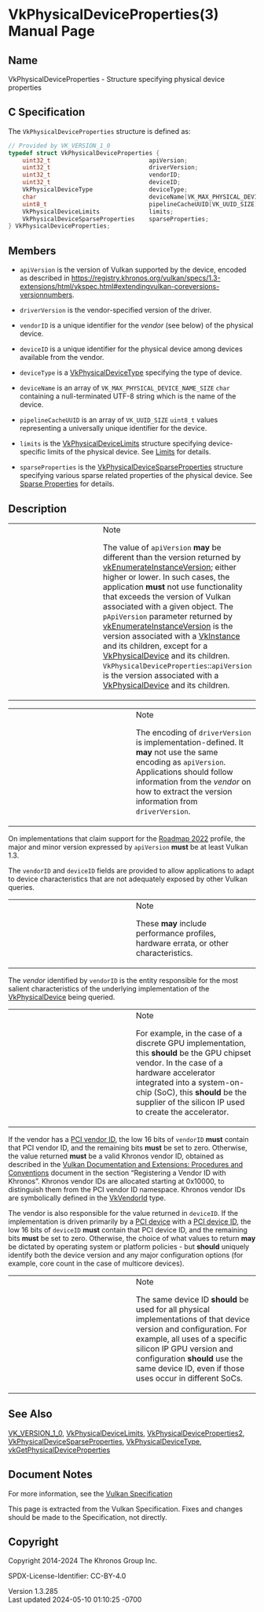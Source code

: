 # VkPhysicalDeviceProperties(3) Manual Page

## Name

VkPhysicalDeviceProperties - Structure specifying physical device
properties



## <a href="#_c_specification" class="anchor"></a>C Specification

The `VkPhysicalDeviceProperties` structure is defined as:

``` c
// Provided by VK_VERSION_1_0
typedef struct VkPhysicalDeviceProperties {
    uint32_t                            apiVersion;
    uint32_t                            driverVersion;
    uint32_t                            vendorID;
    uint32_t                            deviceID;
    VkPhysicalDeviceType                deviceType;
    char                                deviceName[VK_MAX_PHYSICAL_DEVICE_NAME_SIZE];
    uint8_t                             pipelineCacheUUID[VK_UUID_SIZE];
    VkPhysicalDeviceLimits              limits;
    VkPhysicalDeviceSparseProperties    sparseProperties;
} VkPhysicalDeviceProperties;
```

## <a href="#_members" class="anchor"></a>Members

- `apiVersion` is the version of Vulkan supported by the device, encoded
  as described in <a
  href="https://registry.khronos.org/vulkan/specs/1.3-extensions/html/vkspec.html#extendingvulkan-coreversions-versionnumbers"
  class="bare" target="_blank"
  rel="noopener">https://registry.khronos.org/vulkan/specs/1.3-extensions/html/vkspec.html#extendingvulkan-coreversions-versionnumbers</a>.

- `driverVersion` is the vendor-specified version of the driver.

- `vendorID` is a unique identifier for the *vendor* (see below) of the
  physical device.

- `deviceID` is a unique identifier for the physical device among
  devices available from the vendor.

- `deviceType` is a [VkPhysicalDeviceType](https://registry.khronos.org/vulkan/specs/1.3-extensions/man/html/VkPhysicalDeviceType.html)
  specifying the type of device.

- `deviceName` is an array of `VK_MAX_PHYSICAL_DEVICE_NAME_SIZE` `char`
  containing a null-terminated UTF-8 string which is the name of the
  device.

- `pipelineCacheUUID` is an array of `VK_UUID_SIZE` `uint8_t` values
  representing a universally unique identifier for the device.

- `limits` is the [VkPhysicalDeviceLimits](https://registry.khronos.org/vulkan/specs/1.3-extensions/man/html/VkPhysicalDeviceLimits.html)
  structure specifying device-specific limits of the physical device.
  See <a
  href="https://registry.khronos.org/vulkan/specs/1.3-extensions/html/vkspec.html#limits"
  target="_blank" rel="noopener">Limits</a> for details.

- `sparseProperties` is the
  [VkPhysicalDeviceSparseProperties](https://registry.khronos.org/vulkan/specs/1.3-extensions/man/html/VkPhysicalDeviceSparseProperties.html)
  structure specifying various sparse related properties of the physical
  device. See <a
  href="https://registry.khronos.org/vulkan/specs/1.3-extensions/html/vkspec.html#sparsememory-physicalprops"
  target="_blank" rel="noopener">Sparse Properties</a> for details.

## <a href="#_description" class="anchor"></a>Description

<table>
<colgroup>
<col style="width: 50%" />
<col style="width: 50%" />
</colgroup>
<tbody>
<tr class="odd">
<td class="icon"><em></em></td>
<td class="content">Note
<p>The value of <code>apiVersion</code> <strong>may</strong> be
different than the version returned by <a
href="vkEnumerateInstanceVersion.html">vkEnumerateInstanceVersion</a>;
either higher or lower. In such cases, the application
<strong>must</strong> not use functionality that exceeds the version of
Vulkan associated with a given object. The <code>pApiVersion</code>
parameter returned by <a
href="vkEnumerateInstanceVersion.html">vkEnumerateInstanceVersion</a> is
the version associated with a <a href="VkInstance.html">VkInstance</a>
and its children, except for a <a
href="https://registry.khronos.org/vulkan/specs/1.3-extensions/man/html/VkPhysicalDevice.html">VkPhysicalDevice</a> and its children.
<code>VkPhysicalDeviceProperties</code>::<code>apiVersion</code> is the
version associated with a <a
href="https://registry.khronos.org/vulkan/specs/1.3-extensions/man/html/VkPhysicalDevice.html">VkPhysicalDevice</a> and its
children.</p></td>
</tr>
</tbody>
</table>

<table>
<colgroup>
<col style="width: 50%" />
<col style="width: 50%" />
</colgroup>
<tbody>
<tr class="odd">
<td class="icon"><em></em></td>
<td class="content">Note
<p>The encoding of <code>driverVersion</code> is implementation-defined.
It <strong>may</strong> not use the same encoding as
<code>apiVersion</code>. Applications should follow information from the
<em>vendor</em> on how to extract the version information from
<code>driverVersion</code>.</p></td>
</tr>
</tbody>
</table>

On implementations that claim support for the <a
href="https://registry.khronos.org/vulkan/specs/1.3-extensions/html/vkspec.html#roadmap-2022"
target="_blank" rel="noopener">Roadmap 2022</a> profile, the major and
minor version expressed by `apiVersion` **must** be at least Vulkan 1.3.

The `vendorID` and `deviceID` fields are provided to allow applications
to adapt to device characteristics that are not adequately exposed by
other Vulkan queries.

<table>
<colgroup>
<col style="width: 50%" />
<col style="width: 50%" />
</colgroup>
<tbody>
<tr class="odd">
<td class="icon"><em></em></td>
<td class="content">Note
<p>These <strong>may</strong> include performance profiles, hardware
errata, or other characteristics.</p></td>
</tr>
</tbody>
</table>

The *vendor* identified by `vendorID` is the entity responsible for the
most salient characteristics of the underlying implementation of the
[VkPhysicalDevice](https://registry.khronos.org/vulkan/specs/1.3-extensions/man/html/VkPhysicalDevice.html) being queried.

<table>
<colgroup>
<col style="width: 50%" />
<col style="width: 50%" />
</colgroup>
<tbody>
<tr class="odd">
<td class="icon"><em></em></td>
<td class="content">Note
<p>For example, in the case of a discrete GPU implementation, this
<strong>should</strong> be the GPU chipset vendor. In the case of a
hardware accelerator integrated into a system-on-chip (SoC), this
<strong>should</strong> be the supplier of the silicon IP used to create
the accelerator.</p></td>
</tr>
</tbody>
</table>

If the vendor has a [PCI vendor
ID](https://pcisig.com/membership/member-companies), the low 16 bits of
`vendorID` **must** contain that PCI vendor ID, and the remaining bits
**must** be set to zero. Otherwise, the value returned **must** be a
valid Khronos vendor ID, obtained as described in the <a
href="https://registry.khronos.org/vulkan/specs/1.3-extensions/html/vkspec.html#vulkan-styleguide"
target="_blank" rel="noopener">Vulkan Documentation and Extensions:
Procedures and Conventions</a> document in the section “Registering a
Vendor ID with Khronos”. Khronos vendor IDs are allocated starting at
0x10000, to distinguish them from the PCI vendor ID namespace. Khronos
vendor IDs are symbolically defined in the [VkVendorId](https://registry.khronos.org/vulkan/specs/1.3-extensions/man/html/VkVendorId.html)
type.

The vendor is also responsible for the value returned in `deviceID`. If
the implementation is driven primarily by a [PCI
device](https://pcisig.com/) with a [PCI device
ID](https://pcisig.com/), the low 16 bits of `deviceID` **must** contain
that PCI device ID, and the remaining bits **must** be set to zero.
Otherwise, the choice of what values to return **may** be dictated by
operating system or platform policies - but **should** uniquely identify
both the device version and any major configuration options (for
example, core count in the case of multicore devices).

<table>
<colgroup>
<col style="width: 50%" />
<col style="width: 50%" />
</colgroup>
<tbody>
<tr class="odd">
<td class="icon"><em></em></td>
<td class="content">Note
<p>The same device ID <strong>should</strong> be used for all physical
implementations of that device version and configuration. For example,
all uses of a specific silicon IP GPU version and configuration
<strong>should</strong> use the same device ID, even if those uses occur
in different SoCs.</p></td>
</tr>
</tbody>
</table>

## <a href="#_see_also" class="anchor"></a>See Also

[VK_VERSION_1_0](https://registry.khronos.org/vulkan/specs/1.3-extensions/man/html/VK_VERSION_1_0.html),
[VkPhysicalDeviceLimits](https://registry.khronos.org/vulkan/specs/1.3-extensions/man/html/VkPhysicalDeviceLimits.html),
[VkPhysicalDeviceProperties2](https://registry.khronos.org/vulkan/specs/1.3-extensions/man/html/VkPhysicalDeviceProperties2.html),
[VkPhysicalDeviceSparseProperties](https://registry.khronos.org/vulkan/specs/1.3-extensions/man/html/VkPhysicalDeviceSparseProperties.html),
[VkPhysicalDeviceType](https://registry.khronos.org/vulkan/specs/1.3-extensions/man/html/VkPhysicalDeviceType.html),
[vkGetPhysicalDeviceProperties](https://registry.khronos.org/vulkan/specs/1.3-extensions/man/html/vkGetPhysicalDeviceProperties.html)

## <a href="#_document_notes" class="anchor"></a>Document Notes

For more information, see the <a
href="https://registry.khronos.org/vulkan/specs/1.3-extensions/html/vkspec.html#VkPhysicalDeviceProperties"
target="_blank" rel="noopener">Vulkan Specification</a>

This page is extracted from the Vulkan Specification. Fixes and changes
should be made to the Specification, not directly.

## <a href="#_copyright" class="anchor"></a>Copyright

Copyright 2014-2024 The Khronos Group Inc.

SPDX-License-Identifier: CC-BY-4.0

Version 1.3.285  
Last updated 2024-05-10 01:10:25 -0700
